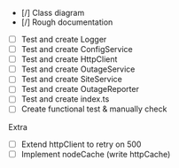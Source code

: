 - [/] Class diagram
- [/] Rough documentation
- [ ] Test and create Logger
- [ ] Test and create ConfigService
- [ ] Test and create HttpClient
- [ ] Test and create OutageService
- [ ] Test and create SiteService
- [ ] Test and create OutageReporter
- [ ] Test and create index.ts
- [ ] Create functional test & manually check

Extra

- [ ] Extend httpClient to retry on 500
- [ ] Implement nodeCache (write httpCache)
